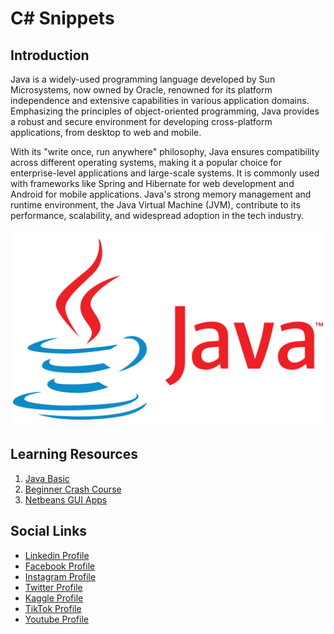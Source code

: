 # C# Snippets

## Introduction

Java is a widely-used programming language developed by Sun Microsystems, now owned by Oracle, renowned for its platform independence and extensive capabilities in various application domains. Emphasizing the principles of object-oriented programming, Java provides a robust and secure environment for developing cross-platform applications, from desktop to web and mobile.

With its "write once, run anywhere" philosophy, Java ensures compatibility across different operating systems, making it a popular choice for enterprise-level applications and large-scale systems. It is commonly used with frameworks like Spring and Hibernate for web development and Android for mobile applications. Java's strong memory management and runtime environment, the Java Virtual Machine (JVM), contribute to its performance, scalability, and widespread adoption in the tech industry.

![Banner Image](0-media/0-banner-image.png)

## Learning Resources

1. [Java Basic](1-java-basic/)
2. [Beginner Crash Course](2-beginner-crash-course/)
3. [Netbeans GUI Apps](3-netbeans-gui-apps/)


## Social Links

* [Linkedin Profile](https://www.linkedin.com/in/gunarakulangunaretnam)
* [Facebook Profile](https://www.facebook.com/gunarakulangunaratnam)
* [Instagram Profile](https://www.instagram.com/gunarakulangunaretnam)
* [Twitter Profile ](https://twitter.com/gunarakulangr)
* [Kaggle Profile](https://www.kaggle.com/gunarakulangr)
* [TikTok Profile](https://www.tiktok.com/@gunarakulangunaretnam)
* [Youtube Profile](https://www.youtube.com/channel/UCMWkED5sabgVZSCKjZuRJXA)



